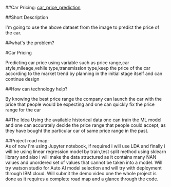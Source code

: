 ##Car Pricing:
[car_price_prediction](https://user-images.githubusercontent.com/115086189/194798100-16ddade1-349c-4d4b-8268-da870f1894ab.PNG)

##Short Description

I'm going to use the above dataset from the image to predict the price of the car.


##what's the problem?

#Car Pricing

Predicting car price using variable such as price range,car style,mileage,vehile type,transmission type,keep the price of the car according to the market trend by planning in the initial stage itself and can continue design 

##How can technology help?

 By knowing the best price range the company can launch the car with the price that people would be expecting and one can quickly fix the price range for the car

##The Idea
  Using the available historical data one can train the ML model and one can accurately decide the price range that people could accept, as they have bought the particular car of same price range in the past.
          
##Project road map:  
                       As of now i'm using Jupyter notebook, if required i will use LDA 
                       and finally i will be using linear regression model by train,test split method 
                       using sklearn library and also i will make the data structured
                       as it contains many NAN values and unordered set of values that cannot be taken into a model.
                       Will try watson studio for Auto AI model selection and will try with deployment through
                       IBM cloud.
Will submit the demo video one the whole project is done as it requires a complete road map and a glance through the code.


                   


